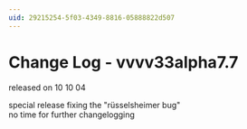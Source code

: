```yaml
---
uid: 29215254-5f03-4349-8816-05888822d507
---
```


# Change Log - vvvv33alpha7.7
released on 10 10 04  

special release fixing the "rüsselsheimer bug"  
no time for further changelogging   